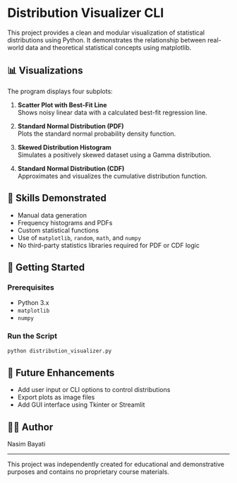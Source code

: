 # Distribution Visualizer CLI

This project provides a clean and modular visualization of statistical distributions using Python. It demonstrates the relationship between real-world data and theoretical statistical concepts using matplotlib.

## 📊 Visualizations
The program displays four subplots:

1. **Scatter Plot with Best-Fit Line**  
   Shows noisy linear data with a calculated best-fit regression line.

2. **Standard Normal Distribution (PDF)**  
   Plots the standard normal probability density function.

3. **Skewed Distribution Histogram**  
   Simulates a positively skewed dataset using a Gamma distribution.

4. **Standard Normal Distribution (CDF)**  
   Approximates and visualizes the cumulative distribution function.

## 🧠 Skills Demonstrated
- Manual data generation
- Frequency histograms and PDFs
- Custom statistical functions
- Use of `matplotlib`, `random`, `math`, and `numpy`
- No third-party statistics libraries required for PDF or CDF logic

## 🚀 Getting Started

### Prerequisites
- Python 3.x
- `matplotlib`
- `numpy`

### Run the Script
```bash
python distribution_visualizer.py
```

## 🔮 Future Enhancements
- Add user input or CLI options to control distributions
- Export plots as image files
- Add GUI interface using Tkinter or Streamlit

## 👩‍💻 Author
Nasim Bayati

---
This project was independently created for educational and demonstrative purposes and contains no proprietary course materials.
